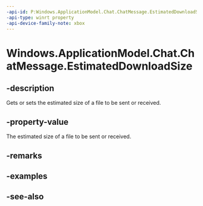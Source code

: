 ```yaml
---
-api-id: P:Windows.ApplicationModel.Chat.ChatMessage.EstimatedDownloadSize
-api-type: winrt property
-api-device-family-note: xbox
---
```


<!-- Property syntax
public ulong EstimatedDownloadSize { get;  set; }
-->

# Windows.ApplicationModel.Chat.ChatMessage.EstimatedDownloadSize

## -description
Gets or sets the estimated size of a file to be sent or received.

## -property-value
The estimated size of a file to be sent or received.

## -remarks

## -examples

## -see-also
